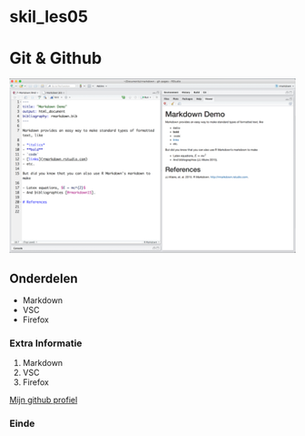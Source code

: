 # skil_les05
# Git & Github
![image](markdown-image.png)

## Onderdelen
- Markdown
- VSC
- Firefox

### Extra Informatie
1. Markdown
2. VSC
3. Firefox

[Mijn github profiel](https://github.com/naokimon)

### Einde